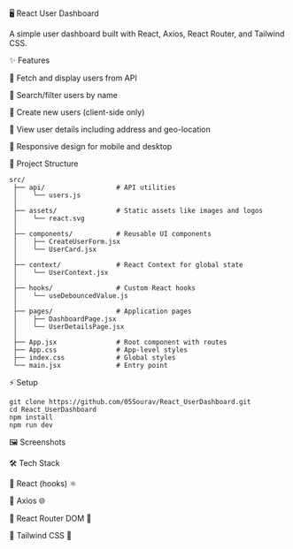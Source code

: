 🖥️ React User Dashboard

A simple user dashboard built with React, Axios, React Router, and Tailwind CSS.

✨ Features

🔹 Fetch and display users from API

🔹 Search/filter users by name

🔹 Create new users (client-side only)

🔹 View user details including address and geo-location

🔹 Responsive design for mobile and desktop

📁 Project Structure

```
src/
 ├── api/                  # API utilities
 │    └── users.js
 │
 ├── assets/               # Static assets like images and logos
 │    └── react.svg
 │
 ├── components/           # Reusable UI components
 │    ├── CreateUserForm.jsx
 │    └── UserCard.jsx
 │
 ├── context/              # React Context for global state
 │    └── UserContext.jsx
 │
 ├── hooks/                # Custom React hooks
 │    └── useDebouncedValue.js
 │
 ├── pages/                # Application pages
 │    ├── DashboardPage.jsx
 │    └── UserDetailsPage.jsx
 │
 ├── App.jsx               # Root component with routes
 ├── App.css               # App-level styles
 ├── index.css             # Global styles
 └── main.jsx              # Entry point
```

⚡ Setup

```
git clone https://github.com/05Sourav/React_UserDashboard.git
cd React_UserDashboard
npm install
npm run dev
```

🖼️ Screenshots




🛠️ Tech Stack

🔹 React (hooks) ⚛️

🔹 Axios 🌐

🔹 React Router DOM 🔀

🔹 Tailwind CSS 🎨
